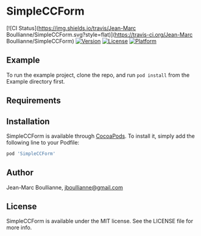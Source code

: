 # SimpleCCForm

[![CI Status](https://img.shields.io/travis/Jean-Marc Boullianne/SimpleCCForm.svg?style=flat)](https://travis-ci.org/Jean-Marc Boullianne/SimpleCCForm)
[![Version](https://img.shields.io/cocoapods/v/SimpleCCForm.svg?style=flat)](https://cocoapods.org/pods/SimpleCCForm)
[![License](https://img.shields.io/cocoapods/l/SimpleCCForm.svg?style=flat)](https://cocoapods.org/pods/SimpleCCForm)
[![Platform](https://img.shields.io/cocoapods/p/SimpleCCForm.svg?style=flat)](https://cocoapods.org/pods/SimpleCCForm)

## Example

To run the example project, clone the repo, and run `pod install` from the Example directory first.

## Requirements

## Installation

SimpleCCForm is available through [CocoaPods](https://cocoapods.org). To install
it, simply add the following line to your Podfile:

```ruby
pod 'SimpleCCForm'
```

## Author

Jean-Marc Boullianne, jboullianne@gmail.com

## License

SimpleCCForm is available under the MIT license. See the LICENSE file for more info.
